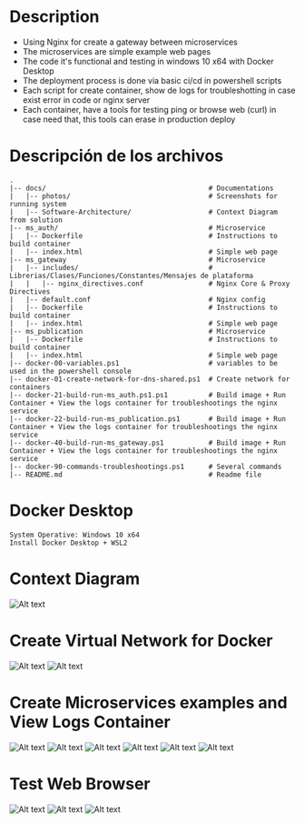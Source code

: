 # Description

- Using Nginx for create a gateway between microservices
- The microservices are simple example web pages
- The code it's functional and testing in windows 10 x64 with Docker Desktop
- The deployment process is done via basic ci/cd in powershell scripts
- Each script for create container, show de logs for troubleshotting in case exist error in code or nginx server
- Each container, have a tools for testing ping or browse web (curl) in case need that, this tools can erase in production deploy

# Descripción de los archivos
    .
    |-- docs/                                        # Documentations
    |   |-- photos/                                  # Screenshots for running system
    |   |-- Software-Architecture/                   # Context Diagram from solution
    |-- ms_auth/                                     # Microservice
    |   |-- Dockerfile                               # Instructions to build container
    |   |-- index.html                               # Simple web page
    |-- ms_gateway                                   # Microservice
    |   |-- includes/                                # Librerias/Clases/Funciones/Constantes/Mensajes de plataforma
    |   |   |-- nginx_directives.conf                # Nginx Core & Proxy Directives
    |   |-- default.conf                             # Nginx config
    |   |-- Dockerfile                               # Instructions to build container
    |   |-- index.html                               # Simple web page
    |-- ms_publication                               # Microservice
    |   |-- Dockerfile                               # Instructions to build container
    |   |-- index.html                               # Simple web page
    |-- docker-00-variables.ps1                      # variables to be used in the powershell console
    |-- docker-01-create-network-for-dns-shared.ps1  # Create network for containers
    |-- docker-21-build-run-ms_auth.ps1.ps1          # Build image + Run Container + View the logs container for troubleshootings the nginx service
    |-- docker-22-build-run-ms_publication.ps1       # Build image + Run Container + View the logs container for troubleshootings the nginx service
    |-- docker-40-build-run-ms_gateway.ps1           # Build image + Run Container + View the logs container for troubleshootings the nginx service
    |-- docker-90-commands-troubleshootings.ps1      # Several commands
    |-- README.md                                    # Readme file
    
# Docker Desktop

```console
System Operative: Windows 10 x64
Install Docker Desktop + WSL2
```

# Context Diagram
![Alt text](/docs/Software-Architecture/Context_and_infrastructure_Diagram.png?raw=true)

# Create Virtual Network for Docker
![Alt text](/docs/photos/01.Create-Network/Screenshot_1.png?raw=true)
![Alt text](/docs/photos/01.Create-Network/Screenshot_2.png?raw=true)

# Create Microservices examples and View Logs Container
![Alt text](/docs/photos/02.Create-Microservice-View-Logs-Container/Screenshot_1.png?raw=true)
![Alt text](/docs/photos/02.Create-Microservice-View-Logs-Container/Screenshot_2.png?raw=true)
![Alt text](/docs/photos/02.Create-Microservice-View-Logs-Container/Screenshot_3.png?raw=true)
![Alt text](/docs/photos/02.Create-Microservice-View-Logs-Container/Screenshot_4.png?raw=true)
![Alt text](/docs/photos/02.Create-Microservice-View-Logs-Container/Screenshot_5.png?raw=true)
![Alt text](/docs/photos/02.Create-Microservice-View-Logs-Container/Screenshot_6.png?raw=true)

# Test Web Browser
![Alt text](/docs/photos/03.Test-Web-Browser/Screenshot_1.png?raw=true)
![Alt text](/docs/photos/03.Test-Web-Browser/Screenshot_2.png?raw=true)
![Alt text](/docs/photos/03.Test-Web-Browser/Screenshot_3.png?raw=true)

